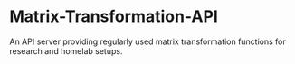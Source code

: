 # Matrix-Transformation-API
An API server providing regularly used matrix transformation functions for research and homelab setups.
